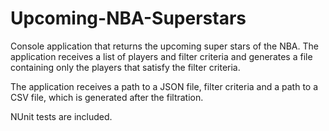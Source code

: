 # Upcoming-NBA-Superstars

Console application that returns the upcoming super stars of the NBA. The application receives a list of players and filter criteria and generates a file containing only the players that satisfy the filter criteria.

The application receives a path to a JSON file, filter criteria and a path to a CSV file, which is generated after the filtration.

NUnit tests are included.
